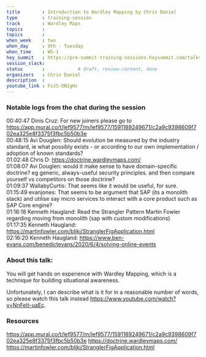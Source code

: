 ```yaml
---
title        : Introduction to Wardley Mapping by Chris Daniel
type         : training-session
track        : Wardley Maps
topics       : 
topics       :
when_week    : two
when_day     : 9th - Tuesday
when_time    : WS-1
hey_summit   : https://pre-summit-training-sessions.heysummit.com/talks/introduction-to-wardley-mapping/
session_slack:
status       :            # draft, review-content, done
organizers   : Chris Daniel
description  : 
youtube_link : FsJ5-DN1gHc   
---
```


### Notable logs from the chat during the session 

00:40:47	Dinis Cruz:	For new joiners please go to https://app.mural.co/t/lef9577/m/lef9577/1591189249671/c2a9c9398609f702ea325e8f3375f3fbc5b50b3e    \
00:48:15	Avi Douglen:	Should evolution be measured by the industry standard, ie what possibly exists - or according to our own implementation / adoption of known standards?   \
01:02:48	Chris D:	https://doctrine.wardleymaps.com/    \
01:08:07	Avi Douglen:	would it make sense to have domain-specific doctrine? eg generic, always-useful security principles. and then compare yourself vs competitors on those doctrine?    \
01:09:37	WallabyCurtis:	That seems like it would be useful, for sure.    \
01:15:49	evanjones:	That seems to be argument that SAP (its a monolith stack) and utilise say micro services to interact with a core product such as SAP Core engine?    \
01:16:18	Kenneth Haugland:	Read the Strangler Pattern Martin Fowler regarding moving from monolith (sap with custom modifications)    \
01:17:35	Kenneth Haugland:	https://martinfowler.com/bliki/StranglerFigApplication.html   \
02:16:20	Kenneth Haugland:	https://www.ben-evans.com/benedictevans/2020/6/4/solving-online-events 

### About this talk:

You will get hands on experience with Wardley Mapping, which is a technique for building situational awareness.

Unfortunately, I can describe what is it for in a reasonable number of words, so please watch this talk instead https://www.youtube.com/watch?v=NnFeIt-uaEc.

### Resources

https://app.mural.co/t/lef9577/m/lef9577/1591189249671/c2a9c9398609f702ea325e8f3375f3fbc5b50b3e
https://doctrine.wardleymaps.com/
https://martinfowler.com/bliki/StranglerFigApplication.html